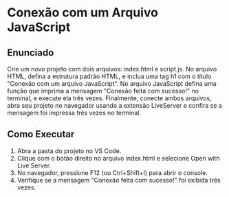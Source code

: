 # Conexão com um Arquivo JavaScript

## Enunciado

Crie um novo projeto com dois arquivos: index.html e script.js. No arquivo HTML, defina a estrutura padrão HTML, e inclua uma tag h1 com o título "Conexão com um arquivo JavaScript". No arquivo JavaScript defina uma função que imprima a mensagem "Conexão feita com sucesso!" no terminal, e execute ela três vezes. Finalmente, conecte ambos arquivos, abra seu projeto no navegador usando a extensão LiveServer e confira se a mensagem foi impressa três vezes no terminal. 

## Como Executar
1. Abra a pasta do projeto no VS Code.
2. Clique com o botão direito no arquivo index.html e selecione Open with Live Server.
3. No navegador, pressione F12 (ou Ctrl+Shift+I) para abrir o console.
4. Verifique se a mensagem "Conexão feita com sucesso!" foi exibida três vezes.
